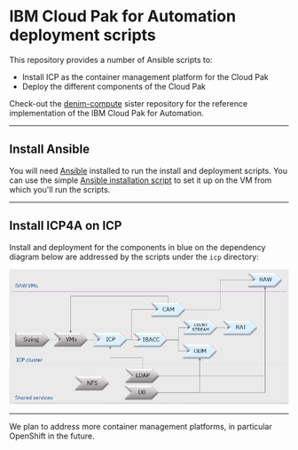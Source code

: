 # IBM Cloud Pak for Automation deployment scripts

This repository provides a number of Ansible scripts to:
- Install ICP as the container management platform for the Cloud Pak
- Deploy the different components of the Cloud Pak

Check-out the [denim-compute](https://github.com/ibm-cloud-architecture/denim-compute) sister repository for the reference implementation of the IBM Cloud Pak for Automation.

---

## Install Ansible
You will need [Ansible](https://www.ansible.com/) installed to run the install and deployment scripts.
You can use the simple [Ansible installation script](https://github.ibm.com/CASE/icp4a-deployment/blob/master/icp/install-ansible.sh) to set it up on the VM from which you'll run the scripts.

---

## Install ICP4A on ICP
Install and deployment for the components in blue on the dependency diagram below are addressed by the scripts under the `icp` directory:

![Install dependencies](icp4a-install-dependencies.png)

---

We plan to address more container management platforms, in particular OpenShift in the future.
